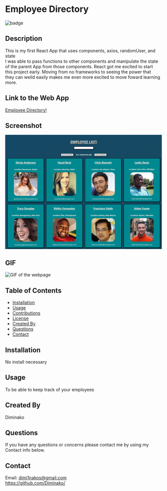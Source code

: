 # Employee Directory  
![badge](https://img.shields.io/static/v1?label=React&message=SNES&color=blue)  
## Description  
This is my first React App that uses components, axios, randomUser, and state  
I was able to pass functions to other components and manipulate the state  
of the parent App from those components.  React got me excited to start  
this project early.  Moving from no frameworks to seeing the power that  
they can weild easily makes me even more excited to move foward learning more.  
## Link to the Web App  
[Employee Directory!](https://diminako.github.io/employee-directory/)  
## Screenshot  
![Image of the webpage](https://raw.githubusercontent.com/diminako/employee-directory/main/screenshot.png)  
## GIF  
![GIF of the webpage](https://raw.githubusercontent.com/diminako/employee-directory/main/screengif.gif)  
## Table of Contents  
* [Installation](#installation)  
* [Usage](#usage)  
* [Contributions](#contributions)  
* [License](#license)  
* [Created By](#created)  
* [Questions](#questions)  
* [Contact](#contact)  
## Installation  
No install necessary  
## Usage  
To be able to keep track of your employees  
## Created By  
Diminako  
## Questions  
If you have any questions or concerns please contact me by using my Contact info below.  
## Contact  
Email: dimi1nakos@gmail.com  
https://github.com/Diminako/  
